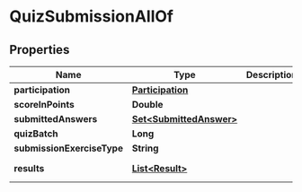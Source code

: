 

# QuizSubmissionAllOf


## Properties

| Name | Type | Description | Notes |
|------------ | ------------- | ------------- | -------------|
|**participation** | [**Participation**](Participation.md) |  |  [optional] |
|**scoreInPoints** | **Double** |  |  [optional] |
|**submittedAnswers** | [**Set&lt;SubmittedAnswer&gt;**](SubmittedAnswer.md) |  |  [optional] |
|**quizBatch** | **Long** |  |  [optional] |
|**submissionExerciseType** | **String** |  |  [optional] |
|**results** | [**List&lt;Result&gt;**](Result.md) |  |  [optional] [readonly] |



